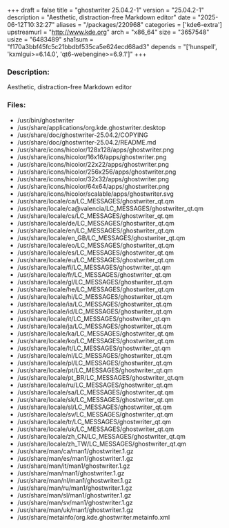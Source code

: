 +++
draft = false
title = "ghostwriter 25.04.2-1"
version = "25.04.2-1"
description = "Aesthetic, distraction-free Markdown editor"
date = "2025-06-12T10:32:27"
aliases = "/packages/220968"
categories = ['kde6-extra']
upstreamurl = "http://www.kde.org"
arch = "x86_64"
size = "3657548"
usize = "6483489"
sha1sum = "f170a3bbf45fc5c21bbdbf535ca5e624ecd68ad3"
depends = "['hunspell', 'kxmlgui>=6.14.0', 'qt6-webengine>=6.9.1']"
+++
### Description: 
Aesthetic, distraction-free Markdown editor

### Files: 
* /usr/bin/ghostwriter
* /usr/share/applications/org.kde.ghostwriter.desktop
* /usr/share/doc/ghostwriter-25.04.2/COPYING
* /usr/share/doc/ghostwriter-25.04.2/README.md
* /usr/share/icons/hicolor/128x128/apps/ghostwriter.png
* /usr/share/icons/hicolor/16x16/apps/ghostwriter.png
* /usr/share/icons/hicolor/22x22/apps/ghostwriter.png
* /usr/share/icons/hicolor/256x256/apps/ghostwriter.png
* /usr/share/icons/hicolor/32x32/apps/ghostwriter.png
* /usr/share/icons/hicolor/64x64/apps/ghostwriter.png
* /usr/share/icons/hicolor/scalable/apps/ghostwriter.svg
* /usr/share/locale/ca/LC_MESSAGES/ghostwriter_qt.qm
* /usr/share/locale/ca@valencia/LC_MESSAGES/ghostwriter_qt.qm
* /usr/share/locale/cs/LC_MESSAGES/ghostwriter_qt.qm
* /usr/share/locale/de/LC_MESSAGES/ghostwriter_qt.qm
* /usr/share/locale/en/LC_MESSAGES/ghostwriter_qt.qm
* /usr/share/locale/en_GB/LC_MESSAGES/ghostwriter_qt.qm
* /usr/share/locale/eo/LC_MESSAGES/ghostwriter_qt.qm
* /usr/share/locale/es/LC_MESSAGES/ghostwriter_qt.qm
* /usr/share/locale/eu/LC_MESSAGES/ghostwriter_qt.qm
* /usr/share/locale/fi/LC_MESSAGES/ghostwriter_qt.qm
* /usr/share/locale/fr/LC_MESSAGES/ghostwriter_qt.qm
* /usr/share/locale/gl/LC_MESSAGES/ghostwriter_qt.qm
* /usr/share/locale/he/LC_MESSAGES/ghostwriter_qt.qm
* /usr/share/locale/hi/LC_MESSAGES/ghostwriter_qt.qm
* /usr/share/locale/ia/LC_MESSAGES/ghostwriter_qt.qm
* /usr/share/locale/id/LC_MESSAGES/ghostwriter_qt.qm
* /usr/share/locale/it/LC_MESSAGES/ghostwriter_qt.qm
* /usr/share/locale/ja/LC_MESSAGES/ghostwriter_qt.qm
* /usr/share/locale/ka/LC_MESSAGES/ghostwriter_qt.qm
* /usr/share/locale/ko/LC_MESSAGES/ghostwriter_qt.qm
* /usr/share/locale/lt/LC_MESSAGES/ghostwriter_qt.qm
* /usr/share/locale/nl/LC_MESSAGES/ghostwriter_qt.qm
* /usr/share/locale/pl/LC_MESSAGES/ghostwriter_qt.qm
* /usr/share/locale/pt/LC_MESSAGES/ghostwriter_qt.qm
* /usr/share/locale/pt_BR/LC_MESSAGES/ghostwriter_qt.qm
* /usr/share/locale/ru/LC_MESSAGES/ghostwriter_qt.qm
* /usr/share/locale/sa/LC_MESSAGES/ghostwriter_qt.qm
* /usr/share/locale/sk/LC_MESSAGES/ghostwriter_qt.qm
* /usr/share/locale/sl/LC_MESSAGES/ghostwriter_qt.qm
* /usr/share/locale/sv/LC_MESSAGES/ghostwriter_qt.qm
* /usr/share/locale/tr/LC_MESSAGES/ghostwriter_qt.qm
* /usr/share/locale/uk/LC_MESSAGES/ghostwriter_qt.qm
* /usr/share/locale/zh_CN/LC_MESSAGES/ghostwriter_qt.qm
* /usr/share/locale/zh_TW/LC_MESSAGES/ghostwriter_qt.qm
* /usr/share/man/ca/man1/ghostwriter.1.gz
* /usr/share/man/es/man1/ghostwriter.1.gz
* /usr/share/man/it/man1/ghostwriter.1.gz
* /usr/share/man/man1/ghostwriter.1.gz
* /usr/share/man/nl/man1/ghostwriter.1.gz
* /usr/share/man/ru/man1/ghostwriter.1.gz
* /usr/share/man/sl/man1/ghostwriter.1.gz
* /usr/share/man/sv/man1/ghostwriter.1.gz
* /usr/share/man/uk/man1/ghostwriter.1.gz
* /usr/share/metainfo/org.kde.ghostwriter.metainfo.xml
